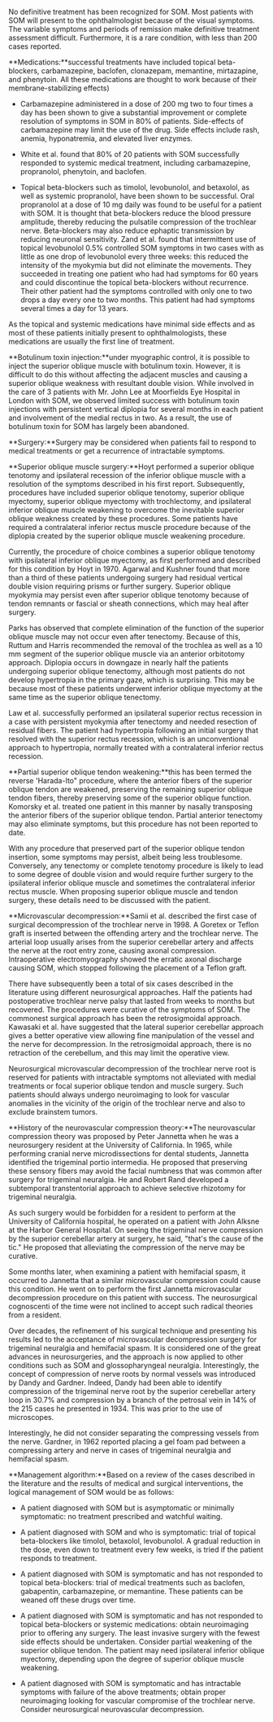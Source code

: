 No definitive treatment has been recognized for SOM. Most patients with SOM will present to the ophthalmologist because of the visual symptoms. The variable symptoms and periods of remission make definitive treatment assessment difficult. Furthermore, it is a rare condition, with less than 200 cases reported.

**Medications:**successful treatments have included topical beta-blockers, carbamazepine, baclofen, clonazepam, memantine, mirtazapine, and phenytoin. All these medications are thought to work because of their membrane-stabilizing effects)

- Carbamazepine administered in a dose of 200 mg two to four times a day has been shown to give a substantial improvement or complete resolution of symptoms in SOM in 80% of patients. Side-effects of carbamazepine may limit the use of the drug. Side effects include rash, anemia, hyponatremia, and elevated liver enzymes.

- White et al. found that 80% of 20 patients with SOM successfully responded to systemic medical treatment, including carbamazepine, propranolol, phenytoin, and baclofen.

- Topical beta-blockers such as timolol, levobunolol, and betaxolol, as well as systemic propranolol, have been shown to be successful. Oral propranolol at a dose of 10 mg daily was found to be useful for a patient with SOM. It is thought that beta-blockers reduce the blood pressure amplitude, thereby reducing the pulsatile compression of the trochlear nerve. Beta-blockers may also reduce ephaptic transmission by reducing neuronal sensitivity. Zand et al. found that intermittent use of topical levobunolol 0.5% controlled SOM symptoms in two cases with as little as one drop of levobunolol every three weeks: this reduced the intensity of the myokymia but did not eliminate the movements. They succeeded in treating one patient who had had symptoms for 60 years and could discontinue the topical beta-blockers without recurrence. Their other patient had the symptoms controlled with only one to two drops a day every one to two months. This patient had had symptoms several times a day for 13 years.

As the topical and systemic medications have minimal side effects and as most of these patients initially present to ophthalmologists, these medications are usually the first line of treatment.

**Botulinum toxin injection:**under myographic control, it is possible to inject the superior oblique muscle with botulinum toxin. However, it is difficult to do this without affecting the adjacent muscles and causing a superior oblique weakness with resultant double vision. While involved in the care of 3 patients with Mr. John Lee at Moorfields Eye Hospital in London with SOM, we observed limited success with botulinum toxin injections with persistent vertical diplopia for several months in each patient and involvement of the medial rectus in two. As a result, the use of botulinum toxin for SOM has largely been abandoned.

**Surgery:**Surgery may be considered when patients fail to respond to medical treatments or get a recurrence of intractable symptoms.

**Superior oblique muscle surgery:**Hoyt performed a superior oblique tenotomy and ipsilateral recession of the inferior oblique muscle with a resolution of the symptoms described in his first report. Subsequently, procedures have included superior oblique tenotomy, superior oblique myectomy, superior oblique myectomy with trochlectomy, and ipsilateral inferior oblique muscle weakening to overcome the inevitable superior oblique weakness created by these procedures. Some patients have required a contralateral inferior rectus muscle procedure because of the diplopia created by the superior oblique muscle weakening procedure.

Currently, the procedure of choice combines a superior oblique tenotomy with ipsilateral inferior oblique myectomy, as first performed and described for this condition by Hoyt in 1970. Agarwal and Kushner found that more than a third of these patients undergoing surgery had residual vertical double vision requiring prisms or further surgery. Superior oblique myokymia may persist even after superior oblique tenotomy because of tendon remnants or fascial or sheath connections, which may heal after surgery.

Parks has observed that complete elimination of the function of the superior oblique muscle may not occur even after tenectomy. Because of this, Ruttum and Harris recommended the removal of the trochlea as well as a 10 mm segment of the superior oblique muscle via an anterior orbitotomy approach. Diplopia occurs in downgaze in nearly half the patients undergoing superior oblique tenectomy, although most patients do not develop hypertropia in the primary gaze, which is surprising. This may be because most of these patients underwent inferior oblique myectomy at the same time as the superior oblique tenectomy.

Law et al. successfully performed an ipsilateral superior rectus recession in a case with persistent myokymia after tenectomy and needed resection of residual fibers. The patient had hypertropia following an initial surgery that resolved with the superior rectus recession, which is an unconventional approach to hypertropia, normally treated with a contralateral inferior rectus recession.

**Partial superior oblique tendon weakening:**this has been termed the reverse 'Harada-Ito" procedure, where the anterior fibers of the superior oblique tendon are weakened, preserving the remaining superior oblique tendon fibers, thereby preserving some of the superior oblique function. Komorsky et al. treated one patient in this manner by nasally transposing the anterior fibers of the superior oblique tendon. Partial anterior tenectomy may also eliminate symptoms, but this procedure has not been reported to date.

With any procedure that preserved part of the superior oblique tendon insertion, some symptoms may persist, albeit being less troublesome. Conversely, any tenectomy or complete tenotomy procedure is likely to lead to some degree of double vision and would require further surgery to the ipsilateral inferior oblique muscle and sometimes the contralateral inferior rectus muscle. When proposing superior oblique muscle and tendon surgery, these details need to be discussed with the patient.

**Microvascular decompression:**Samii et al. described the first case of surgical decompression of the trochlear nerve in 1998. A Goretex or Teflon graft is inserted between the offending artery and the trochlear nerve. The arterial loop usually arises from the superior cerebellar artery and affects the nerve at the root entry zone, causing axonal compression. Intraoperative electromyography showed the erratic axonal discharge causing SOM, which stopped following the placement of a Teflon graft.

There have subsequently been a total of six cases described in the literature using different neurosurgical approaches. Half the patients had postoperative trochlear nerve palsy that lasted from weeks to months but recovered. The procedures were curative of the symptoms of SOM. The commonest surgical approach has been the retrosigmoidal approach. Kawasaki et al. have suggested that the lateral superior cerebellar approach gives a better operative view allowing fine manipulation of the vessel and the nerve for decompression. In the retrosigmoidal approach, there is no retraction of the cerebellum, and this may limit the operative view.

Neurosurgical microvascular decompression of the trochlear nerve root is reserved for patients with intractable symptoms not alleviated with medial treatments or focal superior oblique tendon and muscle surgery. Such patients should always undergo neuroimaging to look for vascular anomalies in the vicinity of the origin of the trochlear nerve and also to exclude brainstem tumors.

**History of the neurovascular compression theory:**The neurovascular compression theory was proposed by Peter Jannetta when he was a neurosurgery resident at the University of California. In 1965, while performing cranial nerve microdissections for dental students, Jannetta identified the trigeminal portio intermedia. He proposed that preserving these sensory fibers may avoid the facial numbness that was common after surgery for trigeminal neuralgia. He and Robert Rand developed a subtemporal transtentorial approach to achieve selective rhizotomy for trigeminal neuralgia.

As such surgery would be forbidden for a resident to perform at the University of California hospital, he operated on a patient with John Alksne at the Harbor General Hospital. On seeing the trigeminal nerve compression by the superior cerebellar artery at surgery, he said, "that's the cause of the tic." He proposed that alleviating the compression of the nerve may be curative.

Some months later, when examining a patient with hemifacial spasm, it occurred to Jannetta that a similar microvascular compression could cause this condition. He went on to perform the first Jannetta microvascular decompression procedure on this patient with success. The neurosurgical cognoscenti of the time were not inclined to accept such radical theories from a resident.

Over decades, the refinement of his surgical technique and presenting his results led to the acceptance of microvascular decompression surgery for trigeminal neuralgia and hemifacial spasm. It is considered one of the great advances in neurosurgeries, and the approach is now applied to other conditions such as SOM and glossopharyngeal neuralgia. Interestingly, the concept of compression of nerve roots by normal vessels was introduced by Dandy and Gardner. Indeed, Dandy had been able to identify compression of the trigeminal nerve root by the superior cerebellar artery loop in 30.7% and compression by a branch of the petrosal vein in 14% of the 215 cases he presented in 1934. This was prior to the use of microscopes.

Interestingly, he did not consider separating the compressing vessels from the nerve. Gardner, in 1962 reported placing a gel foam pad between a compressing artery and nerve in cases of trigeminal neuralgia and hemifacial spasm.

**Management algorithm:**Based on a review of the cases described in the literature and the results of medical and surgical interventions, the logical management of SOM would be as follows:

- A patient diagnosed with SOM but is asymptomatic or minimally symptomatic: no treatment prescribed and watchful waiting.

- A patient diagnosed with SOM and who is symptomatic: trial of topical beta-blockers like timolol, betaxolol, levobunolol. A gradual reduction in the dose, even down to treatment every few weeks, is tried if the patient responds to treatment.

- A patient diagnosed with SOM is symptomatic and has not responded to topical beta-blockers: trial of medical treatments such as baclofen, gabapentin, carbamazepine, or memantine. These patients can be weaned off these drugs over time.

- A patient diagnosed with SOM is symptomatic and has not responded to topical beta-blockers or systemic medications: obtain neuroimaging prior to offering any surgery. The least invasive surgery with the fewest side effects should be undertaken. Consider partial weakening of the superior oblique tendon. The patient may need ipsilateral inferior oblique myectomy, depending upon the degree of superior oblique muscle weakening.

- A patient diagnosed with SOM is symptomatic and has intractable symptoms with failure of the above treatments; obtain proper neuroimaging looking for vascular compromise of the trochlear nerve. Consider neurosurgical neurovascular decompression.